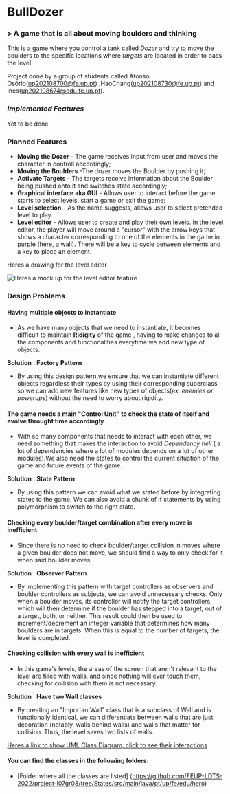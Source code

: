# BullDozer
### > A game that is all about moving boulders and thinking

This is a game where you control a tank called _Dozer_ and try to move the boulders to the specific locations where _targets_ are located in order to pass the level.

Project done by a group of students called Afonso Osório(up202108700@fe.up.pt) ,HaoChang(up202108730@fe.up.pt) and Ines(up202108674@edu.fe.up.pt).

### _Implemented Features_
Yet to be done

### Planned Features
- **Moving the Dozer** - The game receives input from user and moves the character in controll accordingly;
- **Moving the Boulders** -The dozer moves the Boulder by pushing it;
- **Activate Targets** - The targets receive information about the Boulder being pushed onto it and switches state accordingly;
- **Graphical interface aka GUI** - Allows user to interact before the game starts to select levels, start a game or exit the game;
- **Level selection** - As the name suggests, allows user to select pretended level to play.
- **Level editor** - Allows user to create and play their own levels. In the level editor, the player will move around a "cursor" with the arrow keys that shows a character corresponding to one of the elements in the game in purple (here, a wall). There will be a key to cycle between elements and a key to place an element.

Heres a drawing for the level editor

![Heres a mock up for the level editor feature](https://cdn.discordapp.com/attachments/1030861260406935632/1045265120147820544/image.png)

### Design Problems

#### **Having multiple objects to instantiate**

- As we have many objects that we need to instantiate, it becomes difficult to maintain **Ridigity** of the game , having to make changes to all the components and functionalities everytime we add new type of objects.

**Solution** : **Factory Pattern**

- By using this design pattern,we ensure that we can instantiate different objects regardless their types by using their corresponding superclass so we can add new features like new types of objects(_ex: enemies or powerups_) without the need to worry about rigidity.

#### **The game needs a main "Control Unit" to check the state of itself and evolve throught time accordingly** 

- With so many components that needs to interact with each other, we need something that makes the interaction to avoid _Dependency hell_ ( a lot of dependencies where a lot of modules depends on a lot of other modules).We also need the states to control the current situation of the game and future events of the game.

**Solution** : **State Pattern**

- By using this pattern we can avoid what we stated before by integrating states to the game. We can also avoid a chunk of if statements by using polymorphism to switch to the right state.

#### **Checking every boulder/target combination after every move is inefficient**

- Since there is no need to check boulder/target collision in moves where a given boulder does not move, we should find a way to only check for it when said boulder moves.

**Solution** : **Observer Pattern**

- By implementing this pattern with target controllers as observers and boulder controllers as subjects, we can avoid unnecessary checks. Only when a boulder moves, its controller will notify the target controllers, which will then determine if the boulder has stepped into a target, out of a target, both, or neither. This result could then be used to increment/decrement an integer variable that determines how many boulders are in targets. When this is equal to the number of targets, the level is completed.

#### **Checking collision with every wall is inefficient**

- In this game's levels, the areas of the screen that aren't relevant to the level are filled with walls, and since nothing will ever touch them, checking for collision with them is not necessary.

**Solution** : **Have two Wall classes**

- By creating an "ImportantWall" class that is a subclass of Wall and is functionally identical, we can differentiate between walls that are just decoration (notably, walls behind walls) and walls that matter for collision. Thus, the level saves two lists of walls.

[Heres a link to show UML Class Diagram, click to see their interactions](https://viewer.diagrams.net/?tags=%7B%7D&highlight=0000ff&edit=_blank&layers=1&nav=1&title=LdtsUml.drawio#R7V1bc9s2Fv41nnEfpCF4FR9txXGztZu0dpx2XzqMBNtMKNGhqNjur1%2FwAooEjkSKAkAli8xO16IoiuL34eDcz4k1XbxcJsHT43U8x9GJacxfTqw3J6ZpTnyX%2FF925LU8Yth2ceQhCefFMbQ5cBP%2Bi8uDRnl0Hc7xqjhWHkrjOErDp1Xj07N4ucSztHEsSJL4ufnZ%2BzhqfutT8IC5AzezIOKPfgrn6WNxdGJ6m%2BO%2F4vDhkX4zcv3inUVATy6%2FevUYzOPn2iHr4sSaJnGcFn8tXqY4yp4efS6f3r1%2Biq6%2Bupf%2F%2BWP1Lfh4%2Ftvt73ej4mJv9%2FlI9RMSvEx7Xzq%2BstHt7eXycurNLu%2FW7nlofRuh8jF8D6J1%2BcDO43U0x0n5m9NX%2BiBXz%2BEiCpbk1fl9vExvyncQeT17DKP5VfAar7PbW6XB7Ct9df4YJ%2BG%2F5PwgKk8mbydpyRPTza4WRtE0juKEHFjG%2BRdsPnSTXYy8YZCjCV6Rj32gjwExh66Dl8aJV8EqLQ%2FM4igKnlbh5%2BqWF0HyEC7P4zSNF%2BVJHZ9yicZ3nKT4pcax8qlf4niB0%2BSVnFK%2Ba3klgcolhMxJeeB5Q0hET3qskdEtjwXlGniorr3BmfxRQr0H7HRV1GD%2FEK%2FCNIyX%2B%2BAeROHDkvw9I0%2BMMMY6zx5KSNbeWflGGj8dTI%2Bfigu21eSCZwNUcAEqmIY0LpgcF17IyxPrLPsk%2BfksIchPTXOgkvgrZhYusJYpSSJ8n26lyOopmIXLh6v8nDf25sif5SPIDsXks%2FdRLoIfw%2FkcLzN44zRIgwLLDLinmNxy%2Foicc%2FI%2F8tCmxtg5cciNT8lrtHlN%2FpednqTTeEl%2BSxDmSGNClGeckQXgwO611E4Cuoe6HTG3ZUE%2B4SB%2F1ZDLhNzpusylQW5xkHMoR2GOXoEyVZZQL4gXBKwIbzC9zSB%2FM0Ic7haPuwVgHAWfcVRtUdabpDiXwb4N3iZ%2Fw%2BUjTkKpsHt2N9iRezjsH%2F55cb94o%2BfVb86Hf2do%2Buv65XKEeNgfcPrX6S96ucvE3e%2B43C0Bm%2FqVuTy7v3n3zXs7WieP0fsv6AaNLB%2FC%2FW%2BNu1zckdkReFsW8PTCNeDxt3UQrU6p9NxQ4JzY4TjgNX5Ng0Np4CqkAXjPFk%2BDW2LlYH7Na7O%2BpymHGKseIZMH3QZAd0xZoPNq%2Facg%2B5iGXBDkEw5zwJSbSMIclPf0Bnbp9Xg5P8s8qeTV5yjOQDgnh0rgkFu8fBtmX5w%2Fvsd0QSFO4vVyjuflG%2FglTP%2FK%2FiYCtnj1d%2B2dNy%2F1F69bsdjJ3VW8TmZ41w8uPZZ43vD7bsXMGNu2YzVgG3lou3hOcBSk4fem9xiCrfzGD3GuSdGv81GTIRZj0BW%2Fr%2FxQ3VvLXscYI8ud2ETMOKZr%2Bn7jso45Nmr%2FbMdpfkuay%2Fod3%2FIK%2Frz4%2Fn6FG5%2FIOVk91P52CL8dnUzNk7PzG5x8Dwne5MU5oYobZYLmc0L%2Beih26PIIPXAVZJ7GJT1O7uXz5lyG9jUayxIIPiMQRtDGjyB5IGDjBx%2B0wz3oa7xc6y1A3K5vc5ADmMva90HM%2BS1gngTPp5cf3210%2FbuYXEIr%2BpQMO9fOQY5cCHlTgHtneffP7MvEfT9Ft97sbWrdf%2FvyeeTzez3ZFulqJk%2FkMX6Il0F0sTnKbOmbc67i3EeXracvOE1fy1UdrNO4qRNQLYD%2B%2FXdDI4C1APLgk9dCdSDbFT1QfBJZiB7YfDh%2F1fj0B5yE5KllcaYeK7yuV8CesnKjLrbOHZoK3TRbFZDOmsRhHj6bW%2F0XEV7gbO1oqS9I6lfRt11hO6UyH%2FEb%2FdYIrhbz8Io5SjkP3rJtblvkd%2B%2Fwc5asUejD5cGtKrEWAL3VPiZwP3JQRx%2BfNFXf5kVArvfhSvxPtQq4p2yoFtpRBvNhrZXP5bkMFpgKBi0BZEkAC4ryKVUCHH5b0JZfL8tPSA6PUpXA5Zf9m%2FhfnNyFet0LXfeI0f1Hpj8ZeN27W9Z9TgC97e%2B%2F%2Ft0fcP3z2l8W7NPLX%2FDyN2mw6IiW%2FxaHbxHs1at%2F79V%2F1I5f%2BJahuo2sbEOvf8Hr32bjPdbw8R4%2BzyNf%2F1XljhYBe4sArzMxjkYE8CmeRYqXFgGCRYBrHp0FQKvFOMs%2FDrQK0Gf9%2B51ZcSzr3%2BMdABzK4jK%2FaPwWjQ3DO2nGbyfOifT4bT0su9Mb3hqWlZD0hRyHVRJMxuvfNe8LOS4baGCrQLckdxGgg9faaeUi2uemLaPl3rhPTPb9hN38BPmjuG%2Bh2WYe7x%2FZtTToprWN%2FPsxdR8COtCeIYiTyBPGSZvdALlLbeGkMEA7VK%2F99IC6Php7njeZuObE9kz6CH4GePkclkPgFZOmfFA2kXtk3GEz10eILT3rzJZ2uSKbLbznU50waEe%2Bhx4iE3mLXdyI1Sc6I29xrhDVyO9X7PAjyImu1QyK2OIgFmK270R3RZa7lGq28G6yH50t%2FnGxxfUZiKvC573Zwl1KNVsmvIqZVU5MY2K7xlGkHWpt7O3uUBtxIXUwmQ7qiCTNoTbhVdBVip9Os1SqwqFG%2FpuGC6z9avv41apVdZBfDWKCNL%2Baz%2FvVMhJoQSBBEHBC3wLkgFLHus9HVTL0ycNOsQZeWD0F6%2BQE%2BmZUfRfruFOdTnw9Bd2Smh1Tiiza018Kib8jr1bLfXgZHSL3QQZIk%2FvI4AU%2FYcBG7lMW1HeCouzijDyNYGvRhabGgdSgwn5AasDGgd4VhO4KDpdpC2gDPrQryKqtQAZvFlQZFrk8oMkWhSAoau21HOgiBzaL6iDbAOIDdfRI4APve%2B64R2hqSKWGDWTkgNSQt0fwKZkczuLzMUpvJM3GQGPkV%2BkZarIxnsOX9L%2Fma3z3993tP2f%2FMd%2B%2BuUuIIXeyt6dSVDYG53hmKzC7OiW5C1WtXBT5JJEh1oW9H8hH4mVm26eLg5O9kHQ0ed%2FC%2Fx2awhanOzSaaL%2F8O8VhaP%2B4QkUWl3%2FQE%2FZWaSAddlMvYm7t9U09Gn4R75dLIkxpMxBi1DZHQRLtENrYiM0%2FsXynH1mQgcae41f%2FaDbI5sLW2PcU88fl6XLkHbhGhH1mnXzZgYkln33texbQggvuAUpDQuJ6cMGUI3Qb%2B7V%2FTpNxtm2rpRuVTj9PSot%2FXDvbiA1M9c5%2F4uSe3TGPXxxZeN%2FldRAui4wGhjTaZ913oBPXDhQa7gWFsOWFMk1eqclxOdW5K3t5IasF9OMUhSGTT5Fd4TQPVJ3m%2F9UckMwBIFqpmAOWM6RSaoxt362pE8S2Mej7W1RT8kJ2d1cauKnrlsbHr9exh23XjV8W6ZfzP6fvv41sKZrlvsV5jt80bhxvp7LBno7KuU9d7W7m%2FGZVHvBtztjxNu3nzca1JsbYcu3Nu1Y%2F%2FYnc4tio697NG7bdMbKtjS3IbKaydStrGLtvS9RnY65tMd5qS9NuLE3D9AdfmlQQtgeVFFl9vI%2Fac8aWzXHx4ACErdrdBfSRfRvM0jh%2Fah%2BCtJitwBBbwRwFxBpLYEK4rEEKsI%2BBe1LX8fdcFyEEpG12tRUlyIrihykB%2BENtVUVYUSD%2B%2FErR%2FbU59HeunKNsoQtPS%2BSwXmVSuIAbGJynLScJLOg8IlfWikd8As%2B7RfYkgmWq56iJFPfsOAVkdnWaSZujZvL7fdlNVYMuKLvXPT7Q90uvEhb9dZFfN98yM8xtM%2BHEJu3t2ga7TtYbEUMfMY6HTVqMjMQ%2Bg3ECcNp%2FX0sMIbZwuXWCntCZeTAcKht89afSzvE0Q2QcmEyKEDL60sRkgjt%2BR5YIYwBvhOxiwE%2BZa8SOXO0PZuuVZKMptomV2uD9zqGtR0IVi1UrUd%2B8tHYRIpsrP3JHrJ0TyY%2BEK%2Fwk555UGVqqAFOgynLU7oYL9UXM8DJXLrd4Iw6zb34qYwa57riZDIaAkYAm2MLEEBD4hanAx%2F4%2FFTdzRsmnHVbtC%2BmgknVZrUrgW%2BYLSn4tv1cjLgNxqBJdKeJ0c6khXuwvqxPqnL4KVyktOi0awldlp9nIdUOzQjQrPL72VDEreE9BtjuGqzBeZp5rmByFT1tTQyY1qgYCbdxg27GK4wZvdXakhCaDaDJYHckgT1DwDqVyaAzMh2qijJYSUonhdrQd5GmSHZoXRGEOXwFzaVjkdtf%2BGC8IWnlKXAnqbZ4AN0Ic8BYPvAWAHAWfcVTlZ1hvkuJcBvw2fJsEDpePOAnl4j7paEHICnnbfABshdNy1etyAdnL3h98PwC6nmbtbOq64%2BmequQv%2BSMjd2yhjQdG00YcbareZ8PRht8tCG0KtmiSHAdJ7KGdUw64txQeidXpbWevhaaKbKrQcUmDUQUYZRauqBbCp1%2Bex3GEA52HK54JwFxDxUzgDdRwlW0cLA00ByRxwDKHVkqBYV%2FhqtgTtDBQSAQgIVsxEcDmq4WauSGA9l8qY4Q3tE4JjP562OiUMCeYGJhmhWBW2LT%2BdzhW8HkPD5UXaxstNn5vTQxJxDCH1ib9Ld2aG%2B4tvZMMQA1naCXTB2VGXvJTYwRcAqThPxR%2BoPJHLfxQ99arIMt%2BXOajvhjEde5k%2FhjE5E56TLG%2FzVcMmVDhp%2BWa0tjAux1WswSTBUYlwU3xUgfAu5T%2Bou6c2JFKCRb%2FyhMIHaozdARcOPBQRiUEvLSib8Q7GeZJ8Dx9DJJgltb8z2SdVAezv8lDWic6RC5ZMECZMYoFA29EkL0gSHGxJZze4mQRLoNIU0EyFaBkGVlUAPtP8bnXURzMb76tyY%2BtGQ1nn24pJ94SnY08qPvwYZ0EuRDRCoQcclQqXCs7BOwkIDuAHOxcTFAunBYKgzktSzTIw9tEtXdxphwpRd%2FX5BFPHqh2CyIPPU84eXj74wGnvxNgz2Z5D6KSA2fT23fvf9cMEM8AyCOhdHMBHBKZHtqIfWc%2FXjejUmSRGkOrG4BTImNE4aPUlBiAErQfx3CU4J0UGSVuCbRdGKGT6CSSwwGiXWrJwXsyZhEOdB6%2FfOwnQDhLLfaAk0JjrwJ7C%2BhUqxh7PpSZ4PsErx41%2BtLRt4YPXChtYtijkVCt8aHts40PJwqmFdd7E%2B0Gvn3yGG0xNURjuwktEj907OLEYS6kuGcRArqtXhQ91e%2Fe4WecnK%2FDou6Y4bFuvtq3XxE3NxX0eRmA5ELSWhNA4%2BzKBN%2BCBtTtlR8JsyN6C2vZwsz9lVdgB4N4IG8HM3mrluZiVTzI9ZjaIU0E4USAQvGKiQAm%2FBcJ3MX6p0woj2kqyKEC1NFIMRXA1N0yabvJhZOsCKh2XPNBOB%2FANkZqCUF9r0NN3KrbLbXxW%2B0Tt8xJzVIiFo%2B921iSP3CLyvl2Y4fqZ7IHbiHDZ7RTi1U6Ow8JN1nbxvKY%2B9li3Ow7oo%2B%2F6WzOYZPntSl6wmwni2%2B%2BQPfBsuBpa92CTmMWaFJ5rEVl%2B7xFBU6wQZa0bEaLdwYROhiLeI514kjbvlitLPGTq%2BRti3wLWA5nnbYsHHhoyK%2FStGWb96BlkeDSi7Y6vfz47he94IXjDqQjK17w1G3XNIyuMwFfM4iuC4HfphBoQhxKCCApWTEhXD78l0mCUgLo8J9M9KGsY9XyYKAZZr5vNU1i5FUHBpxhVm2MXaeYkRuvwn9UyDvbQT3Q0vUnrNFAHV17G7oGF8RjbeYjmGGGgBEFu%2Bj5U46w4kC33J7eDe5KzqQb5sLwBAYQaDx744kMNqTPXUo6oLwhcQigfR2mPwcRbHY59ieC7flkj938myimhanXebu07Q6v3VNw7%2B%2BVNrd8k1yvNNWZFIdnyjAL%2Fbsma7qkozl1GYWESqgOOWflgmqdpdo146wz27saHMu7f2ZfJu77Kbr1Zm9T6%2F7bl8%2FV7xsEZwKZYTWw9r0WtIF42jYGGIoZQC33OgOMj1%2BvYw%2Fbrhu%2FLNIv539O338bUdkrOw7H5QWa8gbeguQSO%2FXyh9x0bG5Met%2BBt67VdiXJaPIpHBpNs68K0c4LyWjybsZD0FQ7kRaUv%2BZxUcVhJ8nafdO7B1%2F4HYYJ%2FewLX9zccttvu5JkNPdzMP8AC%2F%2B4mOI47Lpnla5jZApciebxzFBpHNj1VLssRDHZSau%2BdoCCHD2aStYe8KDdN2XbBpbrjJ26Q6pBtYk9RhPTqP6ZnRgsjHe8iJrGBLI4ivYrItJZcOWD7F5YZDAmow2MDYCz4JC5nYOHNdPhzUidD9ESEd%2B9ro4yIQ7GvkN8SufDiYZdYTocjDofxFql%2BOn0Mlhgsizyls7TW7Jh%2F6JXvQT4VWbFwfiD1UI0KU5nxCnkgsqEOJgLgHmq0AjpE4lCY6OoEqo1RmitMBLbFwG0QnxFtoXp2mOax1YlQvju2NsYFIbVvKigcKmNDPZrPYaBh0VLQYpavJJCTIEUa1NFpqlicykWnU0VOpZQuLCyeMVFb1R9NqpqSf04pgqtaNWmSn9TZX%2FYFZoqO%2FdUdiYVdVfl%2Bmrde6UFgWRB0NV6EdEHB6YE2Pai2fqEtjbQbJDMhq5FvNLYgExgcPoWZ4Yu72E0Y0MaL5A5tJPDAtsk6cq%2FYeQEsgfXH%2FfLlhNW%2BWV7dtNXgUz5voqu5Vz0%2FKonh%2Blvh%2BlAt0UVaNr0Y%2BwZuR%2BZ1ti1a84O02Ou7NnjyWRzQreWJvz30D7BVBn2m9cRUggGk5VPH8u7uek4rRrnx4gL1FZkbfV%2BsPko4iQYnyi2IPtDc8KB1nL22sjczsw4Gj9IhwQz7QcRDfvQIVugcU219jMAdO9yyet%2B8KAt0MmkYsCf78j3awpIpsDgsVqgi1FFgY9PGn%2FJ%2BCttXwITgI%2BBVAR4Ez8vWQro8ZlyiGDxDX8VE4F3bmmn5yBUcPlWv4qpoNKvxT%2FHru2HQOd9%2BUx6e6tcb%2FvDP7TJrsV6AJzebUu4tBmnY6Ewfym2rBEpc0kBnU%2Bu8XK9pYm4Hj3St0LAZPNuPCiUYgMihtqowkUM0N2E756poyZtu4vTnQw7nE0Q8tI2F0dwGXN9tpV70kzhNKoDahri7aT6kVQ7ityFuEu5NiMwJNc7Orz%2F%2Bm0wS%2BP8eZKLP8ZEQXWDRbbMl59XT5BIafLp%2BTFM8Q1Z%2F9m7z0nw1CSfLBk94ZoGQd4hBNBCxER0b%2FLH1%2Bun%2B4%2FxP39%2F%2FMu%2F%2BO3Cu1qNeOdQmSJrfAhSslqWx%2Fkk2WpeIiOBJ2lKepJg9xigGo6oOfsoODrctjcNGAUZmrZWzZxvbnwCHO4gDfi8w2z7CfGqMqivQvLwysyRG%2FLW8qFKH9F%2BlyZLdi60g7QhmBSSOMHHYGbrJPuVF8viRgtiFNtufoKhWSCaBVAkTikLOqjEOv4qGHRgwhoIuqzdgNdcl2QZ58teh13krnco6qZ0vSNet35K8PcwXq82BNDQS4AeDLipxZ53ehILuYAds5t%2BWTpNdUFNBrFkgIJuasnAu0HD1Q2O8CzF8610OI%2FjCAe8%2Fa35cCAfoMibUj4AlSdEOPy%2BXnzGyUVhLNaUA%2BpU0xwQyAGo%2FEgtB3ibMKtPrJmFNQronUGOXwANrSICdemEBXRrIBJBywG5DKCRjOHkAK8b5Ek42muscKSs1bno0BPgKAC7v%2FI0OJtlnpaN2%2FhiuV5oAbBbAFSrSXhZhiVNAHRIw9JuQdGwu4DcVzpY1gCrjH8ny7lY99o7KHnhe11FvrSRkgYfKsyyoz4FUaTRl4y%2BP%2Fg8WQOeJ3ubp9Jo%2FCXjj8yOG4BEAvCxoYwA5%2FE6mm8a0mgGyGKArbAWYwsDeOs%2FwffEVnrU6MtG31NYfrEFfV7xz9Z%2FUZWv8Zds9nXtyiARf97kn0XxCmvsZWOvshXDFuz51IBZhANu3Rf5gPx%2FNSdEc6JrnwZ5oQDe7aN0qI81qU%2F8RGPD6jffdVN%2BoWKqD7i8qHHXWkaIyi1Y%2FcxXmAK8T4jnhIROY45pnTQ7jSGrDUWxJTU7g2OdqzyzUVS0qpW69ncZ%2BgfW2LhG87t6TyX3mMo9u%2BM8sc2FhFZxwmAA5Q1EPu9b4qBrOHcx2GYCU1BRS6W5NnqHUSqKl0m8k3KTu3SFv%2BOoeFHTXHTiUiclxRJRxwCyQZ6OwvssGTJczMM0TjQZ5JMBUFgVk4H3X27I8Mc61CJBAQuA%2BgbFLOBzGWu7glYNRKkGrt9XNRDRQR2Gnk9h3AiAt2GySt%2BED1oM9BADIuZBqhUDQJPBDRdu8CxezjUZFJFhcM0AaDdYI0MmuTUN5NNgcNUAaDq4ocE52ZE1C%2BSzoPIMDEeD%2Fbyaba2A9lOwjqQdj8O0X%2BvtKpwYLRcS14oHBnO%2FpoGtfZ2q8INt%2B7XwgzE2kL07%2FCA0jLDTGjsWDjG9Tpy%2BUzBaySibQ7xL8f9OILSu474CoWLJwWCSl0kcp%2FXTk%2BDpsRh8ZF38Dw%3D%3D)

#### You can find the classes in the following folders:

- [Folder where all the classes are listed] (https://github.com/FEUP-LDTS-2022/project-l07gr08/tree/States/src/main/java/pt/up/fe/edu/hero)

